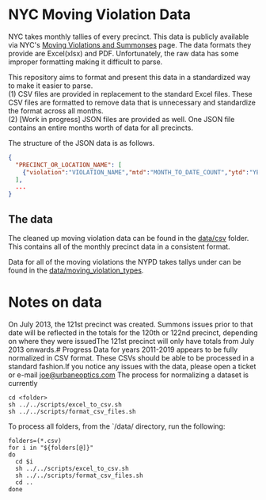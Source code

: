 # NYC Moving Violation Data
NYC takes monthly tallies of every precinct. This data is publicly available via NYC's [Moving Violations and Summonses](https://www1.nyc.gov/site/nypd/stats/traffic-data/traffic-data-moving.page) page. The data formats they provide are Excel(xlsx) and PDF. Unfortunately, the raw data has some improper formatting making it difficult to parse. 

This repository aims to format and present this data in a standardized way to make it easier to parse.  
(1) CSV files are provided in replacement to the standard Excel files. These CSV files are formatted to remove data that is unnecessary and standardize the format across all months.  
(2) [Work in progress] JSON files are provided as well. One JSON file contains an entire months worth of data for all precincts. 

The structure of the JSON data is as follows.  
```json
{
  "PRECINCT_OR_LOCATION_NAME": [
    {"violation":"VIOLATION_NAME","mtd":"MONTH_TO_DATE_COUNT","ytd":"YEAR_TO_DATE_COUNT"},
  ],
  ...
}
```

## The data 
The cleaned up moving violation data can be found in the [data/csv](https://github.com/UrbaneOptics/nyc-moving-violation-data/tree/master/data/csv) folder. This contains all of the monthly precinct data in a consistent format.

Data for all of the moving violations the NYPD takes tallys under can be found in the [data/moving_violation_types](https://github.com/UrbaneOptics/nyc-moving-violation-data/blob/master/data/moving_violation_types.csv).

# Notes on data
On July 2013, the 121st precinct was created. Summons issues prior to that date will be
reflected in the totals for the 120th or 122nd precinct, depending on where they were issuedThe 121st precinct will only have totals from July 2013 onwards.# Progress
Data for years 2011-2019 appears to be fully normalized in CSV format. These CSVs should be able to be processed in a standard fashion.If you notice any issues with the data, please open a ticket or e-mail joe@urbaneoptics.com
The process for normalizing a dataset is currently
```
cd <folder>
sh ../../scripts/excel_to_csv.sh 
sh ../../scripts/format_csv_files.sh
```

To process all folders, from the `/data/ directory, run the following:
```
folders=(*.csv)
for i in "${folders[@]}"
do
  cd $i
  sh ../../scripts/excel_to_csv.sh 
  sh ../../scripts/format_csv_files.sh
  cd ..
done
```